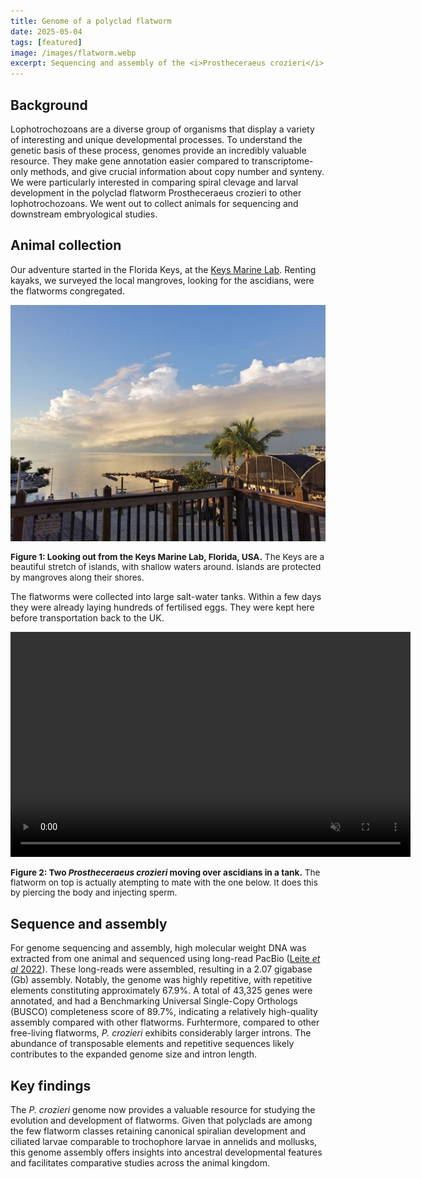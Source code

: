 ```yaml
---
title: Genome of a polyclad flatworm
date: 2025-05-04
tags: [featured]
image: /images/flatworm.webp
excerpt: Sequencing and assembly of the <i>Prostheceraeus crozieri</i> genome
---
```


## Background
Lophotrochozoans are a diverse group of organisms that display a variety of interesting and unique developmental processes. To understand the genetic basis of these process, genomes provide an incredibly valuable resource. They make gene annotation easier compared to transcriptome-only methods, and give crucial information about copy number and synteny. We were particularly interested in comparing spiral clevage and larval development in the polyclad flatworm  Prostheceraeus crozieri to other lophotrochozoans. We went out to collect animals for sequencing and downstream embryological studies.

## Animal collection
Our adventure started in the Florida Keys, at the [Keys Marine Lab](https://www.fio.usf.edu/keys-marine-lab/). Renting kayaks, we surveyed the local mangroves, looking for the ascidians, were the flatworms congregated. 

![Looking out from the Keys Marine Lab, Florida, USA](/images/keys.webp)
<p style="ext-align:left; font-size: 0.85rem; line-height: 1.2;"><b>Figure 1: Looking out from the Keys Marine Lab, Florida, USA.</b> The Keys are a beautiful stretch of islands, with shallow waters around. Islands are protected by mangroves along their shores.</p>

The flatworms were collected into large salt-water tanks. Within a few days they were already laying hundreds of fertilised eggs. They were kept here before transportation back to the UK.

<video width="640" height="360" controls autoplay loop muted>
  <source src="{{ '/images/flatworm-vid.webm' | relative_url }}" type="video/webm">
  Flatworms in a tank on ascidians.
</video>
<p style="ext-align:left; font-size: 0.85rem; line-height: 1.2;"><b>Figure 2: Two <i>Prostheceraeus crozieri</i> moving over ascidians in a tank.</b> The flatworm on top is actually atempting to mate with the one below. It does this by piercing the body and injecting sperm.</p>

## Sequence and assembly
For genome sequencing and assembly, high molecular weight DNA was extracted from one animal and sequenced using long-read PacBio (<a href="https://academic.oup.com/gbe/article/14/9/evac133/6678951" target="_blank" rel="noopener noreferrer">Leite <i>et al</i> 2022</a>). These long-reads were assembled, resulting in a 2.07 gigabase (Gb) assembly. Notably, the genome was highly repetitive, with repetitive elements constituting approximately 67.9%. A total of 43,325 genes were annotated, and had a Benchmarking Universal Single-Copy Orthologs (BUSCO) completeness score of 89.7%, indicating a relatively high-quality assembly compared with other flatworms. Furhtermore, compared to other free-living flatworms, <i>P. crozieri</i> exhibits considerably larger introns. The abundance of transposable elements and repetitive sequences likely contributes to the expanded genome size and intron length.

## Key findings
The <i>P. crozieri</i> genome now provides a valuable resource for studying the evolution and development of flatworms. Given that polyclads are among the few flatworm classes retaining canonical spiralian development and ciliated larvae comparable to trochophore larvae in annelids and mollusks, this genome assembly offers insights into ancestral developmental features and facilitates comparative studies across the animal kingdom.